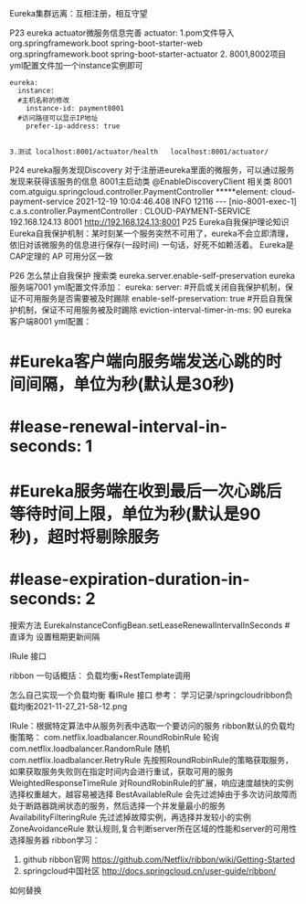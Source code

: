 
Eureka集群远离：互相注册，相互守望


P23 eureka actuator微服务信息完善
    actuator:
    1.pom文件导入
            <dependency>
                <groupId>org.springframework.boot</groupId>
                <artifactId>spring-boot-starter-web</artifactId>
            </dependency>
            <dependency>
                <groupId>org.springframework.boot</groupId>
                <artifactId>spring-boot-starter-actuator</artifactId>
            </dependency>
    2. 8001,8002项目yml配置文件加一个instance实例即可

    eureka:
      instance:
      #主机名称的修改
        instance-id: payment8001
      #访问路径可以显示IP地址
        prefer-ip-address: true


    3.测试 localhost:8001/actuator/health   localhost:8001/actuator/

P24 eureka服务发现Discovery
        对于注册进eureka里面的微服务，可以通过服务发现来获得该服务的信息
    8001主启动类    @EnableDiscoveryClient
    相关类 8001    com.atguigu.springcloud.controller.PaymentController
    *****element: cloud-payment-service
    2021-12-19 10:04:46.408  INFO 12116 --- [nio-8001-exec-1] c.a.s.controller.PaymentController
          : CLOUD-PAYMENT-SERVICE	192.168.124.13	8001	http://192.168.124.13:8001
P25 Eureka自我保护理论知识
    Eureka自我保护机制：某时刻某一个服务突然不可用了，eureka不会立即清理，依旧对该微服务的信息进行保存(一段时间)
    一句话，好死不如赖活着。
    Eureka是CAP定理的    AP  可用分区一致

P26 怎么禁止自我保护
搜索类
eureka.server.enable-self-preservation
eureka服务端7001 yml配置文件添加：
eureka:
  server:
    #开启或关闭自我保护机制，保证不可用服务是否需要被及时踢除
    enable-self-preservation: true
    #开启自我保护机制，保证不可用服务被及时踢除
    eviction-interval-timer-in-ms: 90
eureka客户端8001 yml配置：
#    #Eureka客户端向服务端发送心跳的时间间隔，单位为秒(默认是30秒)
#    #lease-renewal-interval-in-seconds: 1
#    #Eureka服务端在收到最后一次心跳后等待时间上限，单位为秒(默认是90秒)，超时将剔除服务
#    #lease-expiration-duration-in-seconds: 2
搜索方法 EurekaInstanceConfigBean.setLeaseRenewalIntervalInSeconds #直译为 设置租期更新间隔


IRule 接口

ribbon 一句话概括： 负载均衡+RestTemplate调用

怎么自己实现一个负载均衡
看IRule 接口
参考： 学习记录/springcloudribbon负载均衡2021-11-27_21-58-12.png


IRule：根据特定算法中从服务列表中选取一个要访问的服务
ribbon默认的负载均衡策略：
	com.netflix.loadbalancer.RoundRobinRule 轮询
	com.netflix.loadbalancer.RandomRule     随机
	com.netflix.loadbalancer.RetryRule      先按照RoundRobinRule的策略获取服务，如果获取服务失败则在指定时间内会进行重试，获取可用的服务
	WeightedResponseTimeRule                对RoundRobinRule的扩展，响应速度越快的实例选择权重越大，越容易被选择
	BestAvailableRule                       会先过滤掉由于多次访问故障而处于断路器跳闸状态的服务，然后选择一个并发量最小的服务
	AvailabilityFilteringRule               先过滤掉故障实例，再选择并发较小的实例
	ZoneAvoidanceRule                       默认规则,复合判断server所在区域的性能和server的可用性选择服务器
ribbon学习：
1. github ribbon官网  https://github.com/Netflix/ribbon/wiki/Getting-Started
2. springcloud中国社区 http://docs.springcloud.cn/user-guide/ribbon/

如何替换
